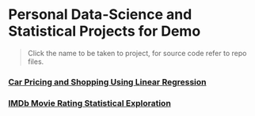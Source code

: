 # Personal Data-Science and Statistical Projects for Demo
> Click the name to be taken to project, for source code refer to repo files.

### [Car Pricing and Shopping Using Linear Regression](https://htmlpreview.github.io/?https://raw.githubusercontent.com/GavinSouth/demo_portfolio_projects/main/car_valuation_linear_regression.html)

### [IMDb Movie Rating Statistical Exploration](https://htmlpreview.github.io/?https://raw.githubusercontent.com/GavinSouth/demo_portfolio_projects/main/IMDb_age_rating_statistics.html)
